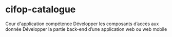 # cifop-catalogue
Cour d'application compétence Développer les composants d’accès aux donnée Développer la partie back-end d’une application web ou web mobile
